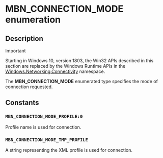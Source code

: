 # MBN_CONNECTION_MODE enumeration

## Description

> [!IMPORTANT]
> Starting in Windows 10, version 1803, the Win32 APIs described in this section are replaced by the Windows Runtime APIs in the [Windows.Networking.Connectivity](https://learn.microsoft.com/uwp/api/windows.networking.connectivity) namespace.

The **MBN_CONNECTION_MODE** enumerated type specifies the mode of connection requested.

## Constants

### `MBN_CONNECTION_MODE_PROFILE:0`

Profile name is used for connection.

### `MBN_CONNECTION_MODE_TMP_PROFILE`

A string representing the XML profile is used for connection.